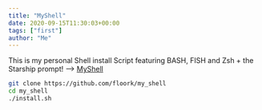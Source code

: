 ```yaml
---
title: "MyShell"
date: 2020-09-15T11:30:03+00:00
tags: ["first"]
author: "Me"
---
```


This is my personal Shell install Script featuring BASH, FISH and Zsh + the Starship prompt!
--> [MyShell](https://github.com/floork/my_shell)
```sh
git clone https://github.com/floork/my_shell
cd my_shell
./install.sh
```

